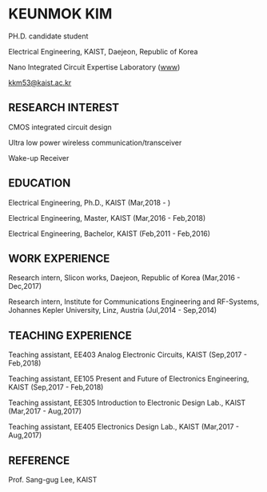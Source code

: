 # KEUNMOK KIM

PH.D. candidate student

Electrical Engineering, KAIST, Daejeon, Republic of Korea

Nano Integrated Circuit Expertise Laboratory ([www](http://nice.kaist.ac.kr))

kkm53@kaist.ac.kr

## RESEARCH INTEREST
CMOS integrated circuit design

Ultra low power wireless communication/transceiver

Wake-up Receiver

## EDUCATION
Electrical Engineering, Ph.D., KAIST (Mar,2018 - )

Electrical Engineering, Master, KAIST (Mar,2016 - Feb,2018)

Electrical Engineering, Bachelor, KAIST (Feb,2011 - Feb,2016)

## WORK EXPERIENCE
Research intern, Slicon works, Daejeon, Republic of Korea (Mar,2016 - Dec,2017)

Research intern, Institute for Communications Engineering and RF-Systems, Johannes Kepler University, Linz, Austria (Jul,2014 - Sep,2014)

## TEACHING EXPERIENCE
Teaching assistant, EE403 Analog Electronic Circuits, KAIST (Sep,2017 - Feb,2018)

Teaching assistant, EE105 Present and Future of Electronics Engineering, KAIST (Sep,2017 - Feb,2018)

Teaching assistant, EE305 Introduction to Electronic Design Lab., KAIST (Mar,2017 - Aug,2017)

Teaching assistant, EE405 Electronics Design Lab., KAIST (Mar,2017 - Aug,2017)

## REFERENCE
Prof. Sang-gug Lee, KAIST

